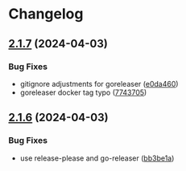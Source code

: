 # Changelog

## [2.1.7](https://github.com/ngergs/ingress/compare/v2.1.6...v2.1.7) (2024-04-03)


### Bug Fixes

* gitignore adjustments for goreleaser ([e0da460](https://github.com/ngergs/ingress/commit/e0da46037cab9f822bf06a410ae109012ade3513))
* goreleaser docker tag typo ([7743705](https://github.com/ngergs/ingress/commit/7743705634f5394afd5465322c5bda4b26533b51))

## [2.1.6](https://github.com/ngergs/ingress/compare/v2.1.5...v2.1.6) (2024-04-03)


### Bug Fixes

* use release-please and go-releaser ([bb3be1a](https://github.com/ngergs/ingress/commit/bb3be1ad5d05ea42e70bc3ec42c0768a4e277219))
